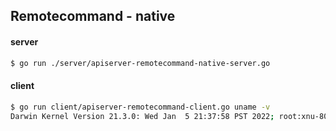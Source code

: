## Remotecommand - native

#### server

```sh
$ go run ./server/apiserver-remotecommand-native-server.go
```


#### client
```sh
$ go run client/apiserver-remotecommand-client.go uname -v
Darwin Kernel Version 21.3.0: Wed Jan  5 21:37:58 PST 2022; root:xnu-8019.80.24~20/RELEASE_X86_64

```

